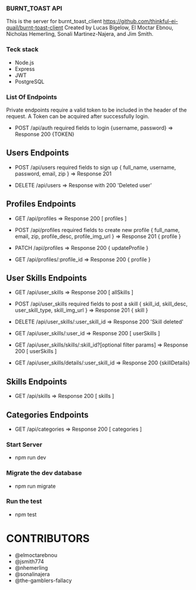 ### BURNT_TOAST API 

This is the server for burnt_toast_client https://github.com/thinkful-ei-quail/burnt-toast-client
Created by Lucas Bigelow, El Moctar Ebnou, Nicholas Hemerling, Sonali Martinez-Najera, and Jim Smith.

### Teck stack

* Node.js
* Express
* JWT
* PostgreSQL

### List Of Endpoints 

Private endpoints require a valid token to be included in the header of the request. A Token can be acquired after successfully login.

* POST /api/auth required fields to login {username, password}
=> Response 200 {TOKEN}

## Users Endpoints

* POST /api/users required fields to sign up { full_name, username, password, email, zip }
=> Response 201

* DELETE /api/users
=> Response with 200 'Deleted user'

## Profiles Endpoints

* GET /api/profiles 
=> Response 200  [ profiles ]

* POST /api/profiles required fields to create new profile { full_name, email, zip, profile_desc, profile_img_url }
=> Response 201 { profile }

* PATCH /api/profiles 
=> Response 200 { updateProfile }

* GET /api/profiles/:profile_id 
=> Response 200 { profile }

## User Skills Endpoints

* GET /api/user_skills
=> Response 200 [ allSkills ]

* POST /api/user_skills required fields to post a skill { skill_id, skill_desc, user_skill_type, skill_img_url }
=> Response 201 { skill }

* DELETE /api/user_skills/:user_skill_id 
=> Response 200 'Skill deleted'

* GET /api/user_skills/:user_id
=> Response 200 [ userSkills ]

* GET /api/user_skills/skills/:skill_id?[optional filter params]
=> Response 200 [ userSkills ]

* GET /api/user_skills/details/:user_skill_id
=> Response 200 {skillDetails}

## Skills Endpoints

* GET /api/skills
=> Response 200 [ skills ]

## Categories Endpoints

* GET /api/categories
=> Response 200 [ categories ]


### Start Server

* npm run dev

### Migrate the dev database

* npm run migrate

### Run the test

* npm test

# CONTRIBUTORS

* @elmoctarebnou
* @jsmith774
* @nhemerling
* @sonalinajera
* @the-gamblers-fallacy



